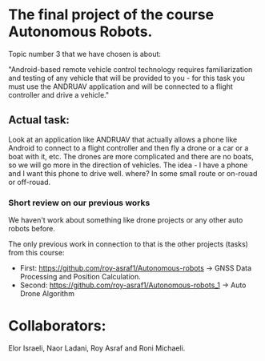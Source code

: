 # The final project of the course Autonomous Robots. #


Topic number 3 that we have chosen is about:

"Android-based remote vehicle control technology requires familiarization and testing of any vehicle that will be provided to you - for this task you must use the ANDRUAV application and will be connected to a flight controller and drive a vehicle."

## Actual task:

Look at an application like ANDRUAV that actually allows a phone like Android to connect to a flight controller and then fly a drone or a car or a boat with it, etc.
The drones are more complicated and there are no boats, so we will go more in the direction of vehicles.
The idea - I have a phone and I want this phone to drive well. where? In some small route or on-rouad or off-rouad.

### Short review on our previous works ###

We haven't work about something like drone projects or any other auto robots before.

The only previous work in connection to that is the other projects (tasks) from this course:
- First: https://github.com/roy-asraf1/Autonomous-robots -> GNSS Data Processing and Position Calculation.
- Second: https://github.com/roy-asraf1/Autonomous-robots_1 -> Auto Drone Algorithm


# Collaborators: #

Elor Israeli, Naor Ladani, Roy Asraf and Roni Michaeli.
